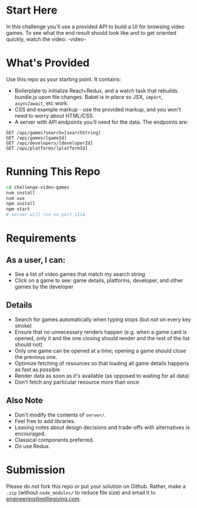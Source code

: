 # Start Here
In this challenge you'll use a provided API to build a UI for browsing video games. To see what the end result should look like and to get oriented quickly, watch the video:
-video-

# What's Provided
Use this repo as your starting point. It contains:
- Boilerplate to initialize React+Redux, and a watch task that rebuilds bundle.js upon file changes. Babel is in place so JSX, `import`, `async`/`await`, etc work.
- CSS and example markup - use the provided markup, and you won't need to worry about HTML/CSS.
- A server with API endpoints you'll need for the data. The endpoints are:
```
GET /api/games?search=[searchString]
GET /api/games/[gameId]
GET /api/developers/[developerId]
GET /api/platforms/[platformId]
```

# Running This Repo
```sh
cd challenge-video-games
nvm install
nvm use
npm install
npm start
# server will run on port 1114
```

# Requirements
## As a user, I can:
- See a list of video games that match my search string
- Click on a game to see: game details, platforms, developer, and other games by the developer
## Details
- Search for games automatically when typing stops (but _not_ on every key stroke)
- Ensure that no unnecessary renders happen (e.g. when a game card is opened, only it and the one closing should render and the rest of the list should not)
- Only one game can be opened at a time; opening a game should close the previous one.
- Optimize fetching of resources so that loading all game details happens as fast as possible
- Render data as soon as it's available (as opposed to waiting for all data)
- Don't fetch any particular resource more than once
## Also Note
- Don't modify the contents of `server/`.
- Feel free to add libraries.
- Leaving notes about design decisions and trade-offs with alternatives is encouraged.
- Classical components preferred.
- _Do_ use Redux.

# Submission
Please do _not_ fork this repo or put your solution on Github. Rather, make a `.zip` (without `node_modules/` to reduce file size) and email it to engineering@milliegiving.com.
